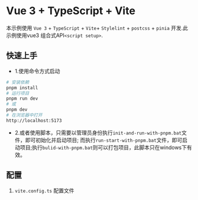 # Vue 3 + TypeScript + Vite

本示例使用 `Vue 3` + `TypeScript` + `Vite`+ `Stylelint` + `postcss` + `pinia` 开发.此示例使用vue3 组合式API`<script setup>`.

## 快速上手

- 1.使用命令方式启动

```bash
# 安装依赖
pnpm install
# 运行项目
pnpm run dev
# 或
pnpm dev
# 在浏览器中打开
http://localhost:5173
```

- 2.或者使用脚本，只需要以管理员身份执行`init-and-run-with-pnpm.bat`文件，即可初始化并启动项目;
而执行`run-start-with-pnpm.bat`文件，即可启动项目;执行`bulid-with-pnpm.bat`则可以打包项目，此脚本只在windows下有效。


## 配置

1. `vite.config.ts` 配置文件
